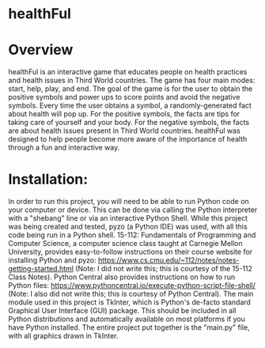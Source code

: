 # healthFul
# Overview
healthFul is an interactive game that educates people on health practices and health issues in Third World countries. The game has four main modes: start, help, play, and end. The goal of the game is for the user to obtain the positive symbols and power ups to score points and avoid the negative symbols. Every time the user obtains a symbol, a randomly-generated fact about health will pop up. For the positive symbols, the facts are tips for taking care of yourself and your body. For the negative symbols, the facts are about health issues present in Third World countries. healthFul was designed to help people become more aware of the importance of health through a fun and interactive way. 

# Installation:
In order to run this project, you will need to be able to run Python code on your computer or device. This can be done via calling the Python interpreter with a "shebang" line or via an interactive Python Shell. While this project was being created and tested, pyzo (a Python IDE) was used, with all this code being run in a Python shell. 15-112: Fundamentals of Programming and Computer Science, a computer science class taught at Carnegie Mellon University, provides easy-to-follow instructions on their course website for installing Python and pyzo: https://www.cs.cmu.edu/~112/notes/notes-getting-started.html (Note: I did not write this; this is courtesy of the 15-112 Class Notes). Python Central also provides instructions on how to run Python files: https://www.pythoncentral.io/execute-python-script-file-shell/ (Note: I also did not write this; this is courtesy of Python Central). The main module used in this project is TkInter, which is Python's de-facto standard Graphical User Interface (GUI) package. This should be included in all Python distributions and automatically available on most platforms if you have Python installed. The entire project put together is the "main.py" file, with all graphics drawn in TkInter. 
